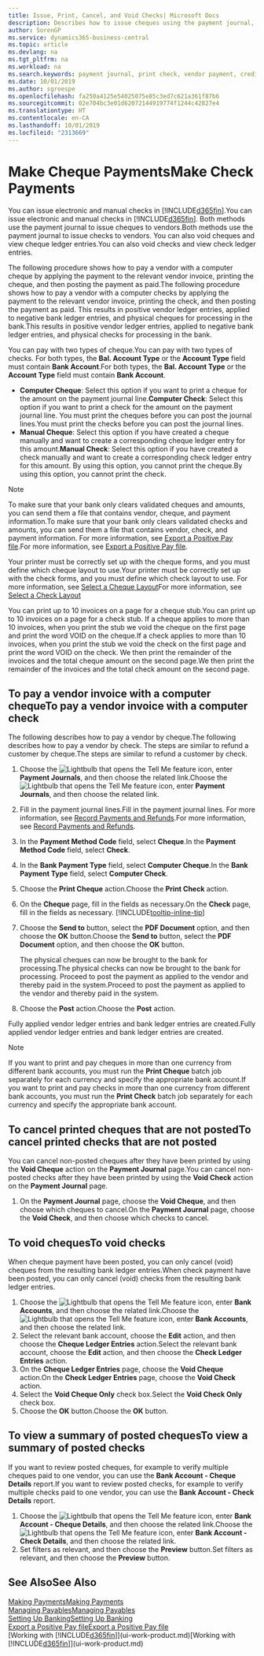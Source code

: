 ```yaml
---
title: Issue, Print, Cancel, and Void Checks| Microsoft Docs
description: Describes how to issue cheques using the payment journal, print cheques, and void or view cheque ledger entries in Business Central.
author: SorenGP
ms.service: dynamics365-business-central
ms.topic: article
ms.devlang: na
ms.tgt_pltfrm: na
ms.workload: na
ms.search.keywords: payment journal, print check, vendor payment, creditor, debt, balance due, AP
ms.date: 10/01/2019
ms.author: sgroespe
ms.openlocfilehash: fa250a4125e54025075e85c3ed7c621a361f87b6
ms.sourcegitcommit: 02e704bc3e01d62072144919774f1244c42827e4
ms.translationtype: HT
ms.contentlocale: en-CA
ms.lasthandoff: 10/01/2019
ms.locfileid: "2313669"
---
```

# <a name="make-check-payments"></a><span data-ttu-id="ec590-103">Make Cheque Payments</span><span class="sxs-lookup"><span data-stu-id="ec590-103">Make Check Payments</span></span>
<span data-ttu-id="ec590-104">You can issue electronic and manual checks in [!INCLUDE[d365fin](includes/d365fin_md.md)].</span><span class="sxs-lookup"><span data-stu-id="ec590-104">You can issue electronic and manual checks in [!INCLUDE[d365fin](includes/d365fin_md.md)].</span></span> <span data-ttu-id="ec590-105">Both methods use the payment journal to issue cheques to vendors.</span><span class="sxs-lookup"><span data-stu-id="ec590-105">Both methods use the payment journal to issue checks to vendors.</span></span> <span data-ttu-id="ec590-106">You can also void cheques and view cheque ledger entries.</span><span class="sxs-lookup"><span data-stu-id="ec590-106">You can also void checks and view check ledger entries.</span></span>

<span data-ttu-id="ec590-107">The following procedure shows how to pay a vendor with a computer cheque by applying the payment to the relevant vendor invoice, printing the cheque, and then posting the payment as paid.</span><span class="sxs-lookup"><span data-stu-id="ec590-107">The following procedure shows how to pay a vendor with a computer checks by applying the payment to the relevant vendor invoice, printing the check, and then posting the payment as paid.</span></span> <span data-ttu-id="ec590-108">This results in positive vendor ledger entries, applied to negative bank ledger entries, and physical cheques for processing in the bank.</span><span class="sxs-lookup"><span data-stu-id="ec590-108">This results in positive vendor ledger entries, applied to negative bank ledger entries, and physical checks for processing in the bank.</span></span>

<span data-ttu-id="ec590-109">You can pay with two types of cheque.</span><span class="sxs-lookup"><span data-stu-id="ec590-109">You can pay with two types of checks.</span></span> <span data-ttu-id="ec590-110">For both types, the **Bal. Account Type** or the **Account Type** field must contain **Bank Account**.</span><span class="sxs-lookup"><span data-stu-id="ec590-110">For both types, the **Bal. Account Type** or the **Account Type** field must contain **Bank Account**.</span></span>

- <span data-ttu-id="ec590-111">**Computer Cheque**: Select this option if you want to print a cheque for the amount on the payment journal line.</span><span class="sxs-lookup"><span data-stu-id="ec590-111">**Computer Check**: Select this option if you want to print a check for the amount on the payment journal line.</span></span> <span data-ttu-id="ec590-112">You must print the cheques before you can post the journal lines.</span><span class="sxs-lookup"><span data-stu-id="ec590-112">You must print the checks before you can post the journal lines.</span></span>
- <span data-ttu-id="ec590-113">**Manual Cheque**: Select this option if you have created a cheque manually and want to create a corresponding cheque ledger entry for this amount.</span><span class="sxs-lookup"><span data-stu-id="ec590-113">**Manual Check**: Select this option if you have created a check manually and want to create a corresponding check ledger entry for this amount.</span></span> <span data-ttu-id="ec590-114">By using this option, you cannot print the cheque.</span><span class="sxs-lookup"><span data-stu-id="ec590-114">By using this option, you cannot print the check.</span></span>

> [!NOTE]  
> <span data-ttu-id="ec590-115">To make sure that your bank only clears validated cheques and amounts, you can send them a file that contains vendor, cheque, and payment information.</span><span class="sxs-lookup"><span data-stu-id="ec590-115">To make sure that your bank only clears validated checks and amounts, you can send them a file that contains vendor, check, and payment information.</span></span> <span data-ttu-id="ec590-116">For more information, see [Export a Positive Pay file](finance-how-positive-pay.md).</span><span class="sxs-lookup"><span data-stu-id="ec590-116">For more information, see [Export a Positive Pay file](finance-how-positive-pay.md).</span></span>

<span data-ttu-id="ec590-117">Your printer must be correctly set up with the cheque forms, and you must define which cheque layout to use.</span><span class="sxs-lookup"><span data-stu-id="ec590-117">Your printer must be correctly set up with the check forms, and you must define which check layout to use.</span></span> <span data-ttu-id="ec590-118">For more information, see [Select a Cheque Layout](finance-how-define-check-layouts.md)</span><span class="sxs-lookup"><span data-stu-id="ec590-118">For more information, see [Select a Check Layout](finance-how-define-check-layouts.md)</span></span>

<span data-ttu-id="ec590-119">You can print up to 10 invoices on a page for a cheque stub.</span><span class="sxs-lookup"><span data-stu-id="ec590-119">You can print up to 10 invoices on a page for a check stub.</span></span> <span data-ttu-id="ec590-120">If a cheque applies to more than 10 invoices, when you print the stub we void the cheque on the first page and print the word VOID on the cheque.</span><span class="sxs-lookup"><span data-stu-id="ec590-120">If a check applies to more than 10 invoices, when you print the stub we void the check on the first page and print the word VOID on the check.</span></span> <span data-ttu-id="ec590-121">We then print the remainder of the invoices and the total cheque amount on the second page.</span><span class="sxs-lookup"><span data-stu-id="ec590-121">We then print the remainder of the invoices and the total check amount on the second page.</span></span>

## <a name="to-pay-a-vendor-invoice-with-a-computer-check"></a><span data-ttu-id="ec590-122">To pay a vendor invoice with a computer cheque</span><span class="sxs-lookup"><span data-stu-id="ec590-122">To pay a vendor invoice with a computer check</span></span>
<span data-ttu-id="ec590-123">The following describes how to pay a vendor by cheque.</span><span class="sxs-lookup"><span data-stu-id="ec590-123">The following describes how to pay a vendor by check.</span></span> <span data-ttu-id="ec590-124">The steps are similar to refund a customer by cheque.</span><span class="sxs-lookup"><span data-stu-id="ec590-124">The steps are similar to refund a customer by check.</span></span>

1. <span data-ttu-id="ec590-125">Choose the ![Lightbulb that opens the Tell Me feature](media/ui-search/search_small.png "Tell me what you want to do") icon, enter **Payment Journals**, and then choose the related link.</span><span class="sxs-lookup"><span data-stu-id="ec590-125">Choose the ![Lightbulb that opens the Tell Me feature](media/ui-search/search_small.png "Tell me what you want to do") icon, enter **Payment Journals**, and then choose the related link.</span></span>
2. <span data-ttu-id="ec590-126">Fill in the payment journal lines.</span><span class="sxs-lookup"><span data-stu-id="ec590-126">Fill in the payment journal lines.</span></span> <span data-ttu-id="ec590-127">For more information, see [Record Payments and Refunds](payables-how-post-payments-refunds.md).</span><span class="sxs-lookup"><span data-stu-id="ec590-127">For more information, see [Record Payments and Refunds](payables-how-post-payments-refunds.md).</span></span>
3. <span data-ttu-id="ec590-128">In the **Payment Method Code** field, select **Cheque**.</span><span class="sxs-lookup"><span data-stu-id="ec590-128">In the **Payment Method Code** field, select **Check**.</span></span>
4. <span data-ttu-id="ec590-129">In the **Bank Payment Type** field, select **Computer Cheque**.</span><span class="sxs-lookup"><span data-stu-id="ec590-129">In the **Bank Payment Type** field, select **Computer Check**.</span></span>
5. <span data-ttu-id="ec590-130">Choose the **Print Cheque** action.</span><span class="sxs-lookup"><span data-stu-id="ec590-130">Choose the **Print Check** action.</span></span>
6. <span data-ttu-id="ec590-131">On the **Cheque** page, fill in the fields as necessary.</span><span class="sxs-lookup"><span data-stu-id="ec590-131">On the **Check** page, fill in the fields as necessary.</span></span> [!INCLUDE[tooltip-inline-tip](includes/tooltip-inline-tip_md.md)]
7. <span data-ttu-id="ec590-132">Choose the **Send to** button, select the **PDF Document** option, and then choose the **OK** button.</span><span class="sxs-lookup"><span data-stu-id="ec590-132">Choose the **Send to** button, select the **PDF Document** option, and then choose the **OK** button.</span></span>

    <span data-ttu-id="ec590-133">The physical cheques can now be brought to the bank for processing.</span><span class="sxs-lookup"><span data-stu-id="ec590-133">The physical checks can now be brought to the bank for processing.</span></span> <span data-ttu-id="ec590-134">Proceed to post the payment as applied to the vendor and thereby paid in the system.</span><span class="sxs-lookup"><span data-stu-id="ec590-134">Proceed to post the payment as applied to the vendor and thereby paid in the system.</span></span>
8. <span data-ttu-id="ec590-135">Choose the **Post** action.</span><span class="sxs-lookup"><span data-stu-id="ec590-135">Choose the **Post** action.</span></span>

<span data-ttu-id="ec590-136">Fully applied vendor ledger entries and bank ledger entries are created.</span><span class="sxs-lookup"><span data-stu-id="ec590-136">Fully applied vendor ledger entries and bank ledger entries are created.</span></span>

> [!NOTE]  
> <span data-ttu-id="ec590-137">If you want to print and pay cheques in more than one currency from different bank accounts, you must run the **Print Cheque** batch job separately for each currency and specify the appropriate bank account.</span><span class="sxs-lookup"><span data-stu-id="ec590-137">If you want to print and pay checks in more than one currency from different bank accounts, you must run the **Print Check** batch job separately for each currency and specify the appropriate bank account.</span></span>

## <a name="to-cancel-printed-checks-that-are-not-posted"></a><span data-ttu-id="ec590-138">To cancel printed cheques that are not posted</span><span class="sxs-lookup"><span data-stu-id="ec590-138">To cancel printed checks that are not posted</span></span>
<span data-ttu-id="ec590-139">You can cancel non-posted cheques after they have been printed by using the **Void Cheque** action on the **Payment Journal** page.</span><span class="sxs-lookup"><span data-stu-id="ec590-139">You can cancel non-posted checks after they have been printed by using the **Void Check** action on the **Payment Journal** page.</span></span>

1. <span data-ttu-id="ec590-140">On the **Payment Journal** page, choose the **Void Cheque**, and then choose which cheques to cancel.</span><span class="sxs-lookup"><span data-stu-id="ec590-140">On the **Payment Journal** page, choose the **Void Check**, and then choose which checks to cancel.</span></span>

## <a name="to-void-checks"></a><span data-ttu-id="ec590-141">To void cheques</span><span class="sxs-lookup"><span data-stu-id="ec590-141">To void checks</span></span>
<span data-ttu-id="ec590-142">When cheque payment have been posted, you can only cancel (void) cheques from the resulting bank ledger entries.</span><span class="sxs-lookup"><span data-stu-id="ec590-142">When check payment have been posted, you can only cancel (void) checks from the resulting bank ledger entries.</span></span>

1. <span data-ttu-id="ec590-143">Choose the ![Lightbulb that opens the Tell Me feature](media/ui-search/search_small.png "Tell me what you want to do") icon, enter **Bank Accounts**, and then choose the related link.</span><span class="sxs-lookup"><span data-stu-id="ec590-143">Choose the ![Lightbulb that opens the Tell Me feature](media/ui-search/search_small.png "Tell me what you want to do") icon, enter **Bank Accounts**, and then choose the related link.</span></span>
2. <span data-ttu-id="ec590-144">Select the relevant bank account, choose the **Edit** action, and then choose the **Cheque Ledger Entries** action.</span><span class="sxs-lookup"><span data-stu-id="ec590-144">Select the relevant bank account, choose the **Edit** action, and then choose the **Check Ledger Entries** action.</span></span>
3. <span data-ttu-id="ec590-145">On the **Cheque Ledger Entries** page, choose the **Void Cheque** action.</span><span class="sxs-lookup"><span data-stu-id="ec590-145">On the **Check Ledger Entries** page, choose the **Void Check** action.</span></span>
4. <span data-ttu-id="ec590-146">Select the **Void Cheque Only** check box.</span><span class="sxs-lookup"><span data-stu-id="ec590-146">Select the **Void Check Only** check box.</span></span>
5. <span data-ttu-id="ec590-147">Choose the **OK** button.</span><span class="sxs-lookup"><span data-stu-id="ec590-147">Choose the **OK** button.</span></span>

## <a name="to-view-a-summary-of-posted-checks"></a><span data-ttu-id="ec590-148">To view a summary of posted cheques</span><span class="sxs-lookup"><span data-stu-id="ec590-148">To view a summary of posted checks</span></span>
<span data-ttu-id="ec590-149">If you want to review posted cheques, for example to verify multiple cheques paid to one vendor, you can use the **Bank Account - Cheque Details** report.</span><span class="sxs-lookup"><span data-stu-id="ec590-149">If you want to review posted checks, for example to verify multiple checks paid to one vendor, you can use the **Bank Account - Check Details** report.</span></span>
1. <span data-ttu-id="ec590-150">Choose the ![Lightbulb that opens the Tell Me feature](media/ui-search/search_small.png "Tell me what you want to do") icon, enter **Bank Account - Cheque Details**, and then choose the related link.</span><span class="sxs-lookup"><span data-stu-id="ec590-150">Choose the ![Lightbulb that opens the Tell Me feature](media/ui-search/search_small.png "Tell me what you want to do") icon, enter **Bank Account - Check Details**, and then choose the related link.</span></span>
2. <span data-ttu-id="ec590-151">Set filters as relevant, and then choose the **Preview** button.</span><span class="sxs-lookup"><span data-stu-id="ec590-151">Set filters as relevant, and then choose the **Preview** button.</span></span>

## <a name="see-also"></a><span data-ttu-id="ec590-152">See Also</span><span class="sxs-lookup"><span data-stu-id="ec590-152">See Also</span></span>
[<span data-ttu-id="ec590-153">Making Payments</span><span class="sxs-lookup"><span data-stu-id="ec590-153">Making Payments</span></span>](payables-make-payments.md)  
[<span data-ttu-id="ec590-154">Managing Payables</span><span class="sxs-lookup"><span data-stu-id="ec590-154">Managing Payables</span></span>](payables-manage-payables.md)  
[<span data-ttu-id="ec590-155">Setting Up Banking</span><span class="sxs-lookup"><span data-stu-id="ec590-155">Setting Up Banking</span></span>](bank-setup-banking.md)  
[<span data-ttu-id="ec590-156">Export a Positive Pay file</span><span class="sxs-lookup"><span data-stu-id="ec590-156">Export a Positive Pay file</span></span>](finance-how-positive-pay.md)  
<span data-ttu-id="ec590-157">[Working with [!INCLUDE[d365fin](includes/d365fin_md.md)]](ui-work-product.md)</span><span class="sxs-lookup"><span data-stu-id="ec590-157">[Working with [!INCLUDE[d365fin](includes/d365fin_md.md)]](ui-work-product.md)</span></span>  
